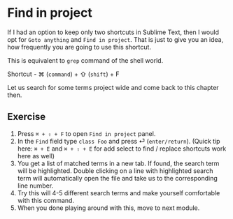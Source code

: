 Find in project
================

If I had an option to keep only two shortcuts in Sublime Text, then I would
opt for `Goto anything` and `Find in project`. That is just to give you an
idea, how frequently you are going to use this shortcut.

This is equivalent to `grep` command of the shell world.

Shortcut - ⌘ (`command`) + ⇧ (`shift`) + F

Let us search for some terms project wide and come back to this chapter then.

Exercise
---------

1. Press `⌘ + ⇧ + F` to open `Find in project` panel.
2. In the `Find` field type `class Foo` and press ⏎ (`enter/return`).
   (Quick tip here: `⌘ + E` and `⌘ + ⇧ + E` for add select to find / replace
   shortcuts work here as well)
3. You get a list of matched terms in a new tab. If found, the search term
   will be highlighted. Double clicking on a line with highlighted search term
   will automatically open the file and take us to the corresponding line
   number.
4. Try this will 4-5 different search terms and make yourself comfortable with
   this command.
5. When you done playing around with this, move to next module.
